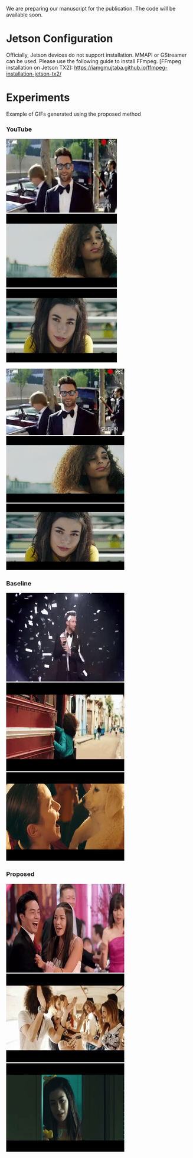 We are preparing our manuscript for the publication. The code will be available soon.

# Jetson Configuration
Officially, Jetson devices do not support installation. MMAPI or GStreamer can be used. Please use the following guide to install FFmpeg.
[FFmpeg installation on Jetson TX2]: https://iamgmujtaba.github.io/ffmpeg-installation-jetson-tx2/

# Experiments
Example of GIFs generated using the proposed method

### YouTube
<img  alt="Maroon 5 Sugar" src="https://github.com/iamgmujtaba/gif-acoustic/blob/master/experiments/Maroon_YouTube.gif" width="300" height="200">  <img  alt="Subeme" src="https://github.com/iamgmujtaba/gif-acoustic/blob/master/experiments/Subeme_YouTube.gif" width="300" height="200">  <img  alt="Happier" src="https://github.com/iamgmujtaba/gif-acoustic/blob/master/experiments/Happier_YouTube.gif" width="300" height="200">



![Maroon 5 Sugar](https://github.com/iamgmujtaba/gif-acoustic/blob/master/experiments/Maroon_YouTube.gif) ![Subeme](https://github.com/iamgmujtaba/gif-acoustic/blob/master/experiments/Subeme_YouTube.gif) ![Happier](https://github.com/iamgmujtaba/gif-acoustic/blob/master/experiments/Happier_YouTube.gif)

### Baseline
![Maroon 5 Sugar](https://github.com/iamgmujtaba/gif-acoustic/blob/master/experiments/Maroon_baseline.gif) ![Subeme](https://github.com/iamgmujtaba/gif-acoustic/blob/master/experiments/Subeme_baseline.gif) ![Happier](https://github.com/iamgmujtaba/gif-acoustic/blob/master/experiments/Happier_baseline.gif)

### Proposed
![Maroon 5 Sugar](https://github.com/iamgmujtaba/gif-acoustic/blob/master/experiments/Maroon_proposed.gif) ![Subeme](https://github.com/iamgmujtaba/gif-acoustic/blob/master/experiments/Subeme_proposed.gif) ![Happier](https://github.com/iamgmujtaba/gif-acoustic/blob/master/experiments/Happier_proposed.gif)
